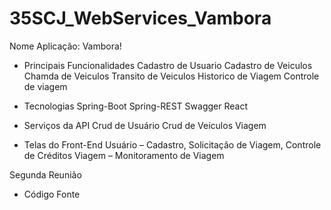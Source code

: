 # 35SCJ_WebServices_Vambora

Nome Aplicação: Vambora!

- Principais Funcionalidades
Cadastro de Usuario
Cadastro de Veiculos
Chamda de Veiculos
Transito de Veiculos
Historico de Viagem
Controle de viagem

- Tecnologias
Spring-Boot
Spring-REST
Swagger
React

- Serviços da API
Crud de Usuário
Crud de Veículos
Viagem

- Telas do Front-End
Usuário – Cadastro, Solicitação de Viagem, Controle de Créditos
Viagem – Monitoramento de Viagem

Segunda Reunião
- Código Fonte
